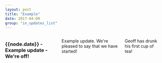 ```yaml
---
layout: post
title: "Example"
date: 2017-04-09
group: "in_updates_list"
---
```


<div class="bgbox secondary">
	<div class="row">
		<div class="columns medium-8 medium-push-2">
			<h3>{{node.date}} - Example update - We're off!</h3>
			<p>Example update. We're pleased to say that we have started!</p>
			<p>Geoff has drunk his first cup of tea!</p>
	  </div>
	</div>
</div>
